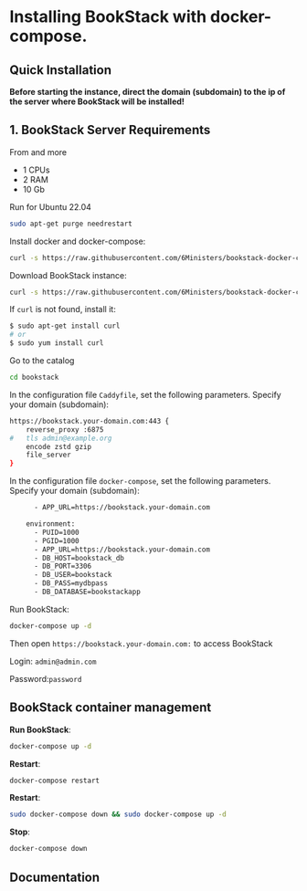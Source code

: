 # Installing BookStack with docker-compose.

## Quick Installation

**Before starting the instance, direct the domain (subdomain) to the ip of the server where BookStack will be installed!**

## 1. BookStack Server Requirements
From and more
- 1 CPUs
- 2 RAM 
- 10 Gb 

Run for Ubuntu 22.04

``` bash
sudo apt-get purge needrestart
```

Install docker and docker-compose:

``` bash
curl -s https://raw.githubusercontent.com/6Ministers/bookstack-docker-compose-for-business-books/master/setup.sh | sudo bash -s
```

Download BookStack instance:

``` bash
curl -s https://raw.githubusercontent.com/6Ministers/bookstack-docker-compose-for-business-books/master/download.sh | sudo bash -s bookstack
```

If `curl` is not found, install it:

``` bash
$ sudo apt-get install curl
# or
$ sudo yum install curl
```

Go to the catalog

``` bash
cd bookstack
```


In the configuration file `Caddyfile`, set the following parameters. Specify your domain (subdomain):

``` bash
https://bookstack.your-domain.com:443 {
    reverse_proxy :6875
#	tls admin@example.org
	encode zstd gzip
	file_server	
}
```

In the configuration file `docker-compose`, set the following parameters. Specify your domain (subdomain):

``` bash
      - APP_URL=https://bookstack.your-domain.com
```

``` bash
    environment:
      - PUID=1000
      - PGID=1000
      - APP_URL=https://bookstack.your-domain.com
      - DB_HOST=bookstack_db
      - DB_PORT=3306
      - DB_USER=bookstack
      - DB_PASS=mydbpass
      - DB_DATABASE=bookstackapp
```

Run BookStack:
``` bash
docker-compose up -d
```
Then open `https://bookstack.your-domain.com:` to access BookStack


Login: `admin@admin.com`

Password:`password`


## BookStack container management

**Run BookStack**:

``` bash
docker-compose up -d
```

**Restart**:

``` bash
docker-compose restart
```

**Restart**:

``` bash
sudo docker-compose down && sudo docker-compose up -d
```

**Stop**:

``` bash
docker-compose down
```

## Documentation

